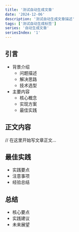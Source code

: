 ```yaml
---
title: '测试自动生成文章'
date: '2024-12-06'
description: '测试自动生成文章描述'
tags: ['测试自动生成标签']
series: '自动生成文章'
seriesIndex: '1'
---
```

## 引言
- 背景介绍
  - 问题描述
  - 解决思路
  - 技术选型
- 主要内容
  - 核心概念
  - 实现方案
  - 最佳实践

## 正文内容
// 在这里开始写文章正文...

## 最佳实践
- 实践要点
- 注意事项
- 经验总结

## 总结
- 核心要点
- 实践建议
- 未来展望